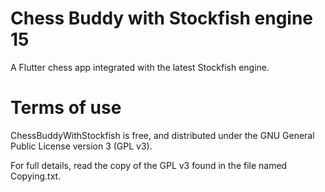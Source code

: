 # Chess Buddy with Stockfish engine 15

A Flutter chess app integrated with the latest Stockfish engine.

# Terms of use
ChessBuddyWithStockfish is free, and distributed under the GNU General Public License version 3 (GPL v3).

For full details, read the copy of the GPL v3 found in the file named Copying.txt.
